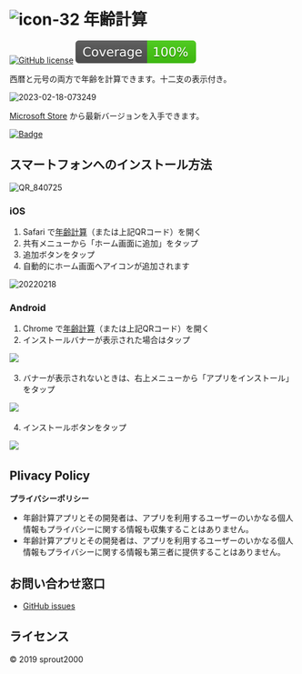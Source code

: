 # ![icon-32](https://user-images.githubusercontent.com/52094761/66297641-064bb080-e92b-11e9-883f-12a6d10ac128.png) 年齢計算

[![GitHub license](https://img.shields.io/github/license/sprout2000/nenrei)](https://github.com/sprout2000/nenrei/blob/master/LICENSE.md)
![vitest](./coverage/badge.svg)

西暦と元号の両方で年齢を計算できます。十二支の表示付き。

<img width="401" alt="2023-02-18-073249" src="https://user-images.githubusercontent.com/52094761/219812968-7eddf33d-08a3-483b-af80-4f3c6f93a464.png">

[Microsoft Store](https://www.microsoft.com/store/apps/9NLCR9LCK4QN) から最新バージョンを入手できます。

<a href='https://www.microsoft.com/store/apps/9NLCR9LCK4QN'><img width="160px" src='https://developer.microsoft.com/en-us/store/badges/images/English_get-it-from-MS.png' alt='Badge'/></a>

## スマートフォンへのインストール方法

![QR_840725](https://user-images.githubusercontent.com/52094761/219975190-ecd9df45-3e92-4c92-b653-fc8aefdb703d.png)

### iOS

1. Safari で[年齢計算](https://sprout2000.github.io/nenrei/)（または上記QRコード）を開く
2. 共有メニューから「ホーム画面に追加」をタップ
3. 追加ボタンをタップ
4. 自動的にホーム画面へアイコンが追加されます

![20220218](https://user-images.githubusercontent.com/52094761/219814328-429221f3-864b-4071-8af1-7d67e045f915.png)

### Android

1. Chrome で[年齢計算](https://sprout2000.github.io/nenrei/)（または上記QRコード）を開く
2. インストールバナーが表示された場合はタップ

<img width="480" src="https://user-images.githubusercontent.com/52094761/219824305-43949b06-d701-4ca6-ad47-80b9e09aa25e.png" />

3. バナーが表示されないときは、右上メニューから「アプリをインストール」をタップ

<img width="360" src="https://user-images.githubusercontent.com/52094761/219816511-4db82ffd-f462-44e6-8018-8181111ec5a3.png" />

4. インストールボタンをタップ

<img width="480" src="https://user-images.githubusercontent.com/52094761/219816941-383be13d-ffa5-44f3-b71d-3bb895965c1f.png" />

## Plivacy Policy

**プライバシーポリシー**

- 年齢計算アプリとその開発者は、アプリを利用するユーザーのいかなる個人情報もプライバシーに関する情報も収集することはありません。
- 年齢計算アプリとその開発者は、アプリを利用するユーザーのいかなる個人情報もプライバシーに関する情報も第三者に提供することはありません。

## お問い合わせ窓口

- [GitHub issues](https://github.com/sprout2000/nenrei/issues)

## ライセンス

© 2019 sprout2000
